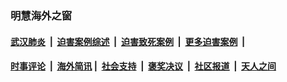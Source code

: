 
### 明慧海外之窗

####  [武汉肺炎](indexes/365.md?t=02111400) &nbsp;|&nbsp;  [迫害案例综述](indexes/328.md?t=02111400) &nbsp;|&nbsp; [迫害致死案例](indexes/277.md?t=02111400)  &nbsp;|&nbsp; [更多迫害案例](indexes/81.md?t=02111400)  &nbsp;|&nbsp; 
####  [时事评论](indexes/19.md?t=02111400) &nbsp;|&nbsp; [海外简讯](indexes/245.md?t=02111400)&nbsp;|&nbsp;  [社会支持](indexes/140.md?t=02111400) &nbsp;|&nbsp; [褒奖决议](indexes/282.md?t=02111400) &nbsp;|&nbsp; [社区报道](indexes/91.md?t=02111400)  &nbsp;|&nbsp; [天人之间](indexes/78.md?t=02111400) 

